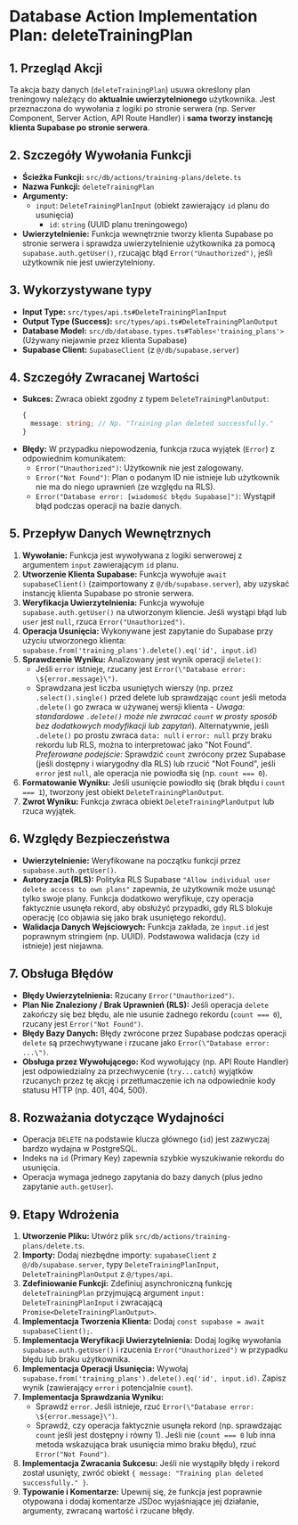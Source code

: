 # Database Action Implementation Plan: deleteTrainingPlan

## 1. Przegląd Akcji

Ta akcja bazy danych (`deleteTrainingPlan`) usuwa określony plan treningowy należący do **aktualnie uwierzytelnionego** użytkownika. Jest przeznaczona do wywołania z logiki po stronie serwera (np. Server Component, Server Action, API Route Handler) i **sama tworzy instancję klienta Supabase po stronie serwera**.

## 2. Szczegóły Wywołania Funkcji

- **Ścieżka Funkcji:** `src/db/actions/training-plans/delete.ts`
- **Nazwa Funkcji:** `deleteTrainingPlan`
- **Argumenty:**
  - `input`: `DeleteTrainingPlanInput` (obiekt zawierający `id` planu do usunięcia)
    - `id`: `string` (UUID planu treningowego)
- **Uwierzytelnienie:** Funkcja wewnętrznie tworzy klienta Supabase po stronie serwera i sprawdza uwierzytelnienie użytkownika za pomocą `supabase.auth.getUser()`, rzucając błąd `Error("Unauthorized")`, jeśli użytkownik nie jest uwierzytelniony.

## 3. Wykorzystywane typy

- **Input Type:** `src/types/api.ts#DeleteTrainingPlanInput`
- **Output Type (Success):** `src/types/api.ts#DeleteTrainingPlanOutput`
- **Database Model:** `src/db/database.types.ts#Tables<'training_plans'>` (Używany niejawnie przez klienta Supabase)
- **Supabase Client:** `SupabaseClient` (z `@/db/supabase.server`)

## 4. Szczegóły Zwracanej Wartości

- **Sukces:** Zwraca obiekt zgodny z typem `DeleteTrainingPlanOutput`:
  ```typescript
  {
    message: string; // Np. "Training plan deleted successfully."
  }
  ```
- **Błędy:** W przypadku niepowodzenia, funkcja rzuca wyjątek (`Error`) z odpowiednim komunikatem:
  - `Error("Unauthorized")`: Użytkownik nie jest zalogowany.
  - `Error("Not Found")`: Plan o podanym ID nie istnieje lub użytkownik nie ma do niego uprawnień (ze względu na RLS).
  - `Error("Database error: [wiadomość błędu Supabase]")`: Wystąpił błąd podczas operacji na bazie danych.

## 5. Przepływ Danych Wewnętrznych

1.  **Wywołanie:** Funkcja jest wywoływana z logiki serwerowej z argumentem `input` zawierającym `id` planu.
2.  **Utworzenie Klienta Supabase:** Funkcja wywołuje `await supabaseClient()` (zaimportowany z `@/db/supabase.server`), aby uzyskać instancję klienta Supabase po stronie serwera.
3.  **Weryfikacja Uwierzytelnienia:** Funkcja wywołuje `supabase.auth.getUser()` na utworzonym kliencie. Jeśli wystąpi błąd lub `user` jest `null`, rzuca `Error("Unauthorized")`.
4.  **Operacja Usunięcia:** Wykonywane jest zapytanie do Supabase przy użyciu utworzonego klienta:
    `supabase.from('training_plans').delete().eq('id', input.id)`
5.  **Sprawdzenie Wyniku:** Analizowany jest wynik operacji `delete()`:
    - Jeśli `error` istnieje, rzucany jest `Error(\"Database error: \${error.message}\")`.
    - Sprawdzana jest liczba usuniętych wierszy (np. przez `.select().single()` przed delete lub sprawdzając `count` jeśli metoda `.delete()` go zwraca w używanej wersji klienta - _Uwaga: standardowe `.delete()` może nie zwracać `count` w prosty sposób bez dodatkowych modyfikacji lub zapytań_). Alternatywnie, jeśli `.delete()` po prostu zwraca `data: null` i `error: null` przy braku rekordu lub RLS, można to interpretować jako "Not Found". _Preferowane podejście:_ Sprawdzić `count` zwrócony przez Supabase (jeśli dostępny i wiarygodny dla RLS) lub rzucić "Not Found", jeśli `error` jest `null`, ale operacja nie powiodła się (np. `count === 0`).
6.  **Formatowanie Wyniku:** Jeśli usunięcie powiodło się (brak błędu i `count === 1`), tworzony jest obiekt `DeleteTrainingPlanOutput`.
7.  **Zwrot Wyniku:** Funkcja zwraca obiekt `DeleteTrainingPlanOutput` lub rzuca wyjątek.

## 6. Względy Bezpieczeństwa

- **Uwierzytelnienie:** Weryfikowane na początku funkcji przez `supabase.auth.getUser()`.
- **Autoryzacja (RLS):** Polityka RLS Supabase `"Allow individual user delete access to own plans"` zapewnia, że użytkownik może usunąć tylko swoje plany. Funkcja dodatkowo weryfikuje, czy operacja faktycznie usunęła rekord, aby obsłużyć przypadki, gdy RLS blokuje operację (co objawia się jako brak usuniętego rekordu).
- **Walidacja Danych Wejściowych:** Funkcja zakłada, że `input.id` jest poprawnym stringiem (np. UUID). Podstawowa walidacja (czy `id` istnieje) jest niejawna.

## 7. Obsługa Błędów

- **Błędy Uwierzytelnienia:** Rzucany `Error("Unauthorized")`.
- **Plan Nie Znaleziony / Brak Uprawnień (RLS):** Jeśli operacja `delete` zakończy się bez błędu, ale nie usunie żadnego rekordu (`count === 0`), rzucany jest `Error("Not Found")`.
- **Błędy Bazy Danych:** Błędy zwrócone przez Supabase podczas operacji `delete` są przechwytywane i rzucane jako `Error(\"Database error: ...\")`.
- **Obsługa przez Wywołującego:** Kod wywołujący (np. API Route Handler) jest odpowiedzialny za przechwycenie (`try...catch`) wyjątków rzucanych przez tę akcję i przetłumaczenie ich na odpowiednie kody statusu HTTP (np. 401, 404, 500).

## 8. Rozważania dotyczące Wydajności

- Operacja `DELETE` na podstawie klucza głównego (`id`) jest zazwyczaj bardzo wydajna w PostgreSQL.
- Indeks na `id` (Primary Key) zapewnia szybkie wyszukiwanie rekordu do usunięcia.
- Operacja wymaga jednego zapytania do bazy danych (plus jedno zapytanie `auth.getUser`).

## 9. Etapy Wdrożenia

1.  **Utworzenie Pliku:** Utwórz plik `src/db/actions/training-plans/delete.ts`.
2.  **Importy:** Dodaj niezbędne importy: `supabaseClient` z `@/db/supabase.server`, typy `DeleteTrainingPlanInput`, `DeleteTrainingPlanOutput` z `@/types/api`.
3.  **Zdefiniowanie Funkcji:** Zdefiniuj asynchroniczną funkcję `deleteTrainingPlan` przyjmującą argument `input: DeleteTrainingPlanInput` i zwracającą `Promise<DeleteTrainingPlanOutput>`.
4.  **Implementacja Tworzenia Klienta:** Dodaj `const supabase = await supabaseClient();`.
5.  **Implementacja Weryfikacji Uwierzytelnienia:** Dodaj logikę wywołania `supabase.auth.getUser()` i rzucenia `Error("Unauthorized")` w przypadku błędu lub braku użytkownika.
6.  **Implementacja Operacji Usunięcia:** Wywołaj `supabase.from('training_plans').delete().eq('id', input.id)`. Zapisz wynik (zawierający `error` i potencjalnie `count`).
7.  **Implementacja Sprawdzania Wyniku:**
    - Sprawdź `error`. Jeśli istnieje, rzuć `Error(\"Database error: \${error.message}\")`.
    - Sprawdź, czy operacja faktycznie usunęła rekord (np. sprawdzając `count` jeśli jest dostępny i równy 1). Jeśli nie (`count === 0` lub inna metoda wskazująca brak usunięcia mimo braku błędu), rzuć `Error("Not Found")`.
8.  **Implementacja Zwracania Sukcesu:** Jeśli nie wystąpiły błędy i rekord został usunięty, zwróć obiekt `{ message: "Training plan deleted successfully." }`.
9.  **Typowanie i Komentarze:** Upewnij się, że funkcja jest poprawnie otypowana i dodaj komentarze JSDoc wyjaśniające jej działanie, argumenty, zwracaną wartość i rzucane błędy.
